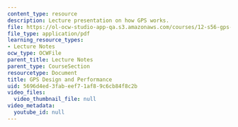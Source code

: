 ```yaml
---
content_type: resource
description: Lecture presentation on how GPS works.
file: https://ol-ocw-studio-app-qa.s3.amazonaws.com/courses/12-s56-gps-where-are-you-fall-2008/5696d4ed3fabeef71af89c6cb84f8c2b_sem04.pdf
file_type: application/pdf
learning_resource_types:
- Lecture Notes
ocw_type: OCWFile
parent_title: Lecture Notes
parent_type: CourseSection
resourcetype: Document
title: GPS Design and Performance
uid: 5696d4ed-3fab-eef7-1af8-9c6cb84f8c2b
video_files:
  video_thumbnail_file: null
video_metadata:
  youtube_id: null
---
```

